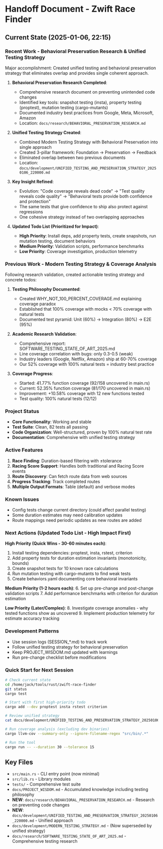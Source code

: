 # Handoff Document - Zwift Race Finder

## Current State (2025-01-06, 22:15)

### Recent Work - Behavioral Preservation Research & Unified Testing Strategy

Major accomplishment: Created unified testing and behavioral preservation strategy that eliminates overlap and provides single coherent approach.

1. **Behavioral Preservation Research Completed**:
   - Comprehensive research document on preventing unintended code changes
   - Identified key tools: snapshot testing (insta), property testing (proptest), mutation testing (cargo-mutants)
   - Documented industry best practices from Google, Meta, Microsoft, Amazon
   - Location: `docs/research/BEHAVIORAL_PRESERVATION_RESEARCH.md`

2. **Unified Testing Strategy Created**:
   - Combined Modern Testing Strategy with Behavioral Preservation into single approach
   - Created 3-pillar framework: Foundation → Preservation → Feedback
   - Eliminated overlap between two previous documents
   - Location: `docs/development/UNIFIED_TESTING_AND_PRESERVATION_STRATEGY_20250106_220000.md`

3. **Key Insight Refined**:
   - Evolution: "Code coverage reveals dead code" → "Test quality reveals code quality" → "Behavioral tests provide both confidence and protection"
   - The same tests that give confidence to ship also protect against regressions
   - One cohesive strategy instead of two overlapping approaches

4. **Updated Todo List (Prioritized for Impact)**:
   - **High Priority**: Install deps, add property tests, create snapshots, run mutation testing, document behaviors
   - **Medium Priority**: Validation scripts, performance benchmarks
   - **Low Priority**: Coverage investigation, production telemetry

### Previous Work - Modern Testing Strategy & Coverage Analysis
Following research validation, created actionable testing strategy and concrete todos:

1. **Testing Philosophy Documented**:
   - Created WHY_NOT_100_PERCENT_COVERAGE.md explaining coverage paradox
   - Established that 100% coverage with mocks < 70% coverage with natural tests
   - Documented test pyramid: Unit (60%) → Integration (80%) → E2E (95%)

2. **Academic Research Validation**:
   - Comprehensive report: SOFTWARE_TESTING_STATE_OF_ART_2025.md
   - Line coverage correlation with bugs: only 0.3-0.5 (weak)
   - Industry leaders (Google, Netflix, Amazon) ship at 60-70% coverage
   - Our 52% coverage with 100% natural tests = industry best practice

3. **Coverage Progress**:
   - Started: 41.77% function coverage (92/158 uncovered in main.rs)
   - Current: 52.35% function coverage (81/170 uncovered in main.rs)
   - Improvement: +10.58% coverage with 12 new functions tested
   - Test quality: 100% natural tests (12/12)

### Project Status
- **Core Functionality**: Working and stable
- **Test Suite**: Clean, 82 tests all passing
- **Code Organization**: Well-structured, proven by 100% natural test rate
- **Documentation**: Comprehensive with unified testing strategy

### Active Features
1. **Race Finding**: Duration-based filtering with ±tolerance
2. **Racing Score Support**: Handles both traditional and Racing Score events
3. **Route Discovery**: Can fetch route data from web sources
4. **Progress Tracking**: Track completed routes
5. **Multiple Output Formats**: Table (default) and verbose modes

### Known Issues
- Config tests change current directory (could affect parallel testing)
- Some duration estimates may need calibration updates
- Route mappings need periodic updates as new routes are added

### Next Actions (Updated Todo List - High Impact First)

**High Priority (Quick Wins - 30-60 minutes each)**:
1. Install testing dependencies: proptest, insta, rstest, criterion
2. Add property tests for duration estimation invariants (monotonicity, bounds)
3. Create snapshot tests for 10 known race calculations
4. Run mutation testing with cargo-mutants to find weak tests
5. Create behaviors.yaml documenting core behavioral invariants

**Medium Priority (1-2 hours each)**:
6. Set up pre-change and post-change validation scripts
7. Add performance benchmarks with criterion for duration estimation

**Low Priority (Later/Complex)**:
8. Investigate coverage anomalies - why tested functions show as uncovered
9. Implement production telemetry for estimate accuracy tracking

### Development Patterns
- Use session logs (SESSION_*.md) to track work
- Follow unified testing strategy for behavioral preservation
- Keep PROJECT_WISDOM.md updated with learnings
- Run pre-change checklist before modifications

### Quick Start for Next Session
```bash
# Check current state
cd /home/jack/tools/rust/zwift-race-finder
git status
cargo test

# Start with first high-priority todo
cargo add --dev proptest insta rstest criterion

# Review unified strategy
cat docs/development/UNIFIED_TESTING_AND_PRESERVATION_STRATEGY_20250106_220000.md

# Run coverage analysis (excluding dev binaries)
cargo llvm-cov --summary-only --ignore-filename-regex "src/bin/.*"

# Run the tool
cargo run -- --duration 30 --tolerance 15
```

## Key Files
- `src/main.rs` - CLI entry point (now minimal)
- `src/lib.rs` - Library modules
- `tests/` - Comprehensive test suite
- `docs/PROJECT_WISDOM.md` - Accumulated knowledge including testing philosophy
- **NEW**: `docs/research/BEHAVIORAL_PRESERVATION_RESEARCH.md` - Research on preventing code changes
- **NEW**: `docs/development/UNIFIED_TESTING_AND_PRESERVATION_STRATEGY_20250106_220000.md` - Unified approach
- `docs/development/MODERN_TESTING_STRATEGY.md` - (Now superseded by unified strategy)
- `docs/research/SOFTWARE_TESTING_STATE_OF_ART_2025.md` - Comprehensive testing research
